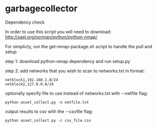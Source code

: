 # garbagecollector

Dependency check

In order to use this script you will need to download:
http://xael.org/norman/python/python-nmap/

For simplicty, run the get-nmap-package.sh script to handle the pull and setup

step 1:
download python-nmap dependency and run setup.py 

step 2: 
add networks that you wish to scan to networks.txt
in format:
```
netblock1,192.168.1.0/24
netblock2,127.0.0.0/24
```

optionally specify file to use instead of networks.txt with --netfile flag:
```
python asset_collect.py -n netfile.txt
```

output results to csv with the --csvfile flag:
```
python asset_collect.py -c csv_file.csv
```
